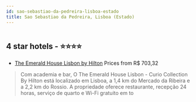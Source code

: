```yaml
---
id: sao-sebastiao-da-pedreira-lisboa-estado
title: Sao Sebastiao da Pedreira, Lisboa (Estado)
---
```


<center><img src="http://media.omnibees.com/Images/14912/Property/820144.jpg" alt="" /></center>


##  4 star hotels - ⭐️⭐️⭐️⭐️

-    [The Emerald House Lisbon by Hilton](https://www.hurb.com/br/aud/https://www.hurb.com/br/hotels/sao-sebastiao-da-pedreira/the-emerald-house-lisbon-by-hilton-HT-6ROC?cmp=18055) Prices from R$ 703,32
   > Com academia e bar, O The Emerald House Lisbon - Curio Collection By Hilton está localizado em Lisboa, a 1,4 km do Mercado da Ribeira e a 2,2 km do Rossio. A propriedade oferece restaurante, recepção 24 horas, serviço de quarto e Wi-Fi gratuito em to
